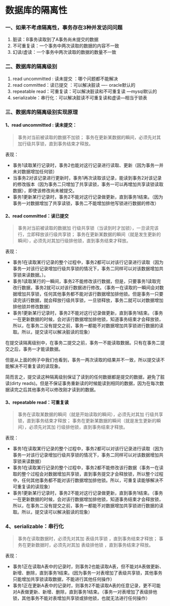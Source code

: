 # 数据库的隔离性

### 一、如果不考虑隔离性，事务存在3种并发访问问题

1. 脏读：B事务读取到了A事务尚未提交的数据
2. 不可重复读：一个事务中两次读取的数据的内容不一致
3. 幻读/虚读：一个事务中两次读取的数据的数量不一致

### 二、数据库的隔离级别

1. read uncommitted : 读未提交 ：哪个问题都不能解决
2. read committed：读已提交 ：可以解决脏读 —- oracle默认的
3. repeatable read：可重复读：可以解决脏读和不可重复读 —mysql默认的
4. serializable：串行化：可以解决脏读不可重复读和虚读—相当于锁表

### 三、数据库的隔离级别实现原理

#### 1、read uncommitted : 读未提交：

> 事务对当前被读取的数据不加锁；
> 事务在更新某数据的瞬间，必须先对其加行级共享锁，直到事务结束才释放。



表现：

- 事务1读取某行记录时，事务2也能对这行记录进行读取、更新（因为事务一并未对数据增加任何锁）
- 当事务2对该记录进行更新时，事务1再次读取该记录，能读到事务2对该记录的修改版本（因为事务二只增加了共享读锁，事务一可以再增加共享读锁读取数据），即使该修改尚未被提交。
- 事务1更新某行记录时，事务2不能对这行记录做更新，直到事务1结束。（因为事务一对数据增加了共享读锁，事务二不能增加排他写锁进行数据的修改）

#### 2、read committed：读已提交

> 事务对当前被读取的数据加 行级共享锁（当读到时才加锁），一旦读完该行，立即释放该行级共享锁；
> 事务在更新某数据的瞬间（就是发生更新的瞬间），必须先对其加行级排他锁，直到事务结束才释放。

表现：

- 事务1在读取某行记录的整个过程中，事务2都可以对该行记录进行读取（因为事务一对该行记录增加行级共享锁的情况下，事务二同样可以对该数据增加共享锁来读数据。）。
- 事务1读取某行的一瞬间，事务2不能修改该行数据，但是，只要事务1读取完改行数据，事务2就可以对该行数据进行修改。（事务一在读取的一瞬间会对数据增加共享锁，任何其他事务都不能对该行数据增加排他锁。但是事务一只要读完该行数据，就会释放行级共享锁，一旦锁释放，事务二就可以对数据增加排他锁并修改数据）
- 事务1更新某行记录时，事务2不能对这行记录做更新，直到事务1结束。（事务一在更新数据的时候，会对该行数据增加排他锁，知道事务结束才会释放锁，所以，在事务二没有提交之前，事务一都能不对数据增加共享锁进行数据的读取。所以，提交读可以解决脏读的现象）

在提交读隔离级别中，在事务二提交之前，事务一不能读取数据。只有在事务二提交之后，事务一才能读数据。

但是从上面的例子中我们也看到，事务一两次读取的结果并不一致，所以提交读不能解决不可重复读的读现象。

简而言之，提交读这种隔离级别保证了读到的任何数据都是提交的数据，避免了脏读(dirty reads)。但是不保证事务重新读的时候能读到相同的数据，因为在每次数据读完之后其他事务可以修改刚才读到的数据。

#### 3、repeatable read：可重复读

> 事务在读取某数据的瞬间（就是开始读取的瞬间），必须先对其加 行级共享锁，直到事务结束才释放；
> 事务在更新某数据的瞬间（就是发生更新的瞬间），必须先对其加 行级排他锁，直到事务结束才释放。

表现：

- 事务1在读取某行记录的整个过程中，事务2都可以对该行记录进行读取（因为事务一对该行记录增加行级共享锁的情况下，事务二同样可以对该数据增加共享锁来读数据）
- 事务1在读取某行记录的整个过程中，事务2都不能修改该行数据（事务一在读取的整个过程会对数据增加共享锁，直到事务提交才会释放锁，所以整个过程中，任何其他事务都不能对该行数据增加排他锁。所以，可重复读能够解决不可重复读的读现象）
- 事务1更新某行记录时，事务2不能对这行记录做更新，直到事务1结束。（事务一在更新数据的时候，会对该行数据增加排他锁，知道事务结束才会释放锁，所以，在事务二没有提交之前，事务一都能不对数据增加共享锁进行数据的读取。所以，提交读可以解决脏读的现象）

### 4、serializable：串行化

> 事务在读取数据时，必须先对其加 表级共享锁 ，直到事务结束才释放；
> 事务在更新数据时，必须先对其加 表级排他锁 ，直到事务结束才释放。

表现：

- 事务1正在读取A表中的记录时，则事务2也能读取A表，但不能对A表做更新、新增、删除，直到事务1结束。(因为事务一对表增加了表级共享锁，其他事务只能增加共享锁读取数据，不能进行其他任何操作）
- 事务1正在更新A表中的记录时，则事务2不能读取A表的任意记录，更不可能对A表做更新、新增、删除，直到事务1结束。（事务一对表增加了表级排他锁，其他事务不能对表增加共享锁或排他锁，也就无法进行任何操作）